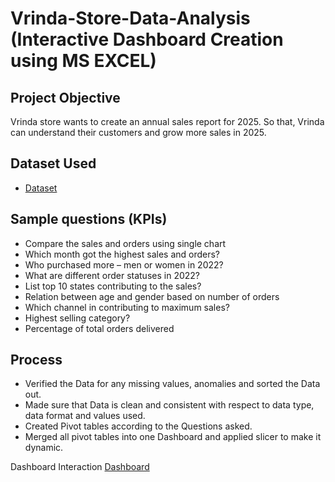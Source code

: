 # Vrinda-Store-Data-Analysis (Interactive Dashboard Creation using MS EXCEL) 

## Project Objective 
Vrinda store wants to create an annual sales report for 2025. So that, Vrinda can understand their customers and grow more sales in 2025.

## Dataset Used
- <a href="https://github.com/Peanut4Butter3Sandwich/Data-Analysis-Dashboard/blob/main/Vrinda%20Store%20Annual%20Report%202025.xlsx">Dataset</a>

## Sample questions (KPIs) 
- Compare the sales and orders using single chart 
- Which month got the highest sales and orders? 
- Who purchased more – men or women in 2022? 
- What are different order statuses in 2022? 
- List top 10 states contributing to the sales? 
- Relation between age and gender based on number of orders 
- Which channel in contributing to maximum sales? 
- Highest selling category? 
- Percentage of total orders delivered

## Process 
- Verified the Data for any missing values, anomalies and sorted the Data out. 
- Made sure that Data is clean and consistent with respect to data type, data format and values used. 
- Created Pivot tables according to the Questions asked. 
- Merged all pivot tables into one Dashboard and applied slicer to make it dynamic.

Dashboard Interaction <a href="https://github.com/Peanut4Butter3Sandwich/Data-Analysis-Dashboard/blob/main/Vrinda%20Store%20Annual%20Report%202025.jpg">Dashboard</a>
